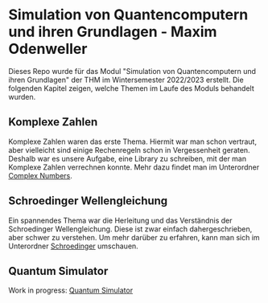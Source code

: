 # Simulation von Quantencomputern und ihren Grundlagen - Maxim Odenweller
Dieses Repo wurde für das Modul "Simulation von Quantencomputern und ihren Grundlagen" der THM im Wintersemester 2022/2023 erstellt.
Die folgenden Kapitel zeigen, welche Themen im Laufe des Moduls behandelt wurden.

## Komplexe Zahlen
Komplexe Zahlen waren das erste Thema. Hiermit war man schon vertraut, aber vielleicht sind einige Rechenregeln schon in Vergessenheit geraten. Deshalb war es unsere Aufgabe, eine Library zu schreiben, mit der man Komplexe Zahlen verrechnen konnte. Mehr dazu findet man im Unterordner [Complex Numbers](Complex%20Numbers/).

## Schroedinger Wellengleichung
Ein spannendes Thema war die Herleitung und das Verständnis der Schroedinger Wellengleichung. Diese ist zwar einfach dahergeschrieben, aber schwer zu verstehen. Um mehr darüber zu erfahren, kann man sich im Unterordner [Schroedinger](Schroedinger/) umschauen.

## Quantum Simulator
Work in progress: [Quantum Simulator](Quantum%20Simulator/)